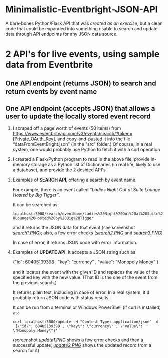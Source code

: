 # Minimalistic-Eventbright-JSON-API

A bare-bones Python/Flask API that was *created as an exercise*, but a clean code that could be expanded into something usable to search and update data through API endpoints for any JSON data source.

# 2 API's for live events, using sample data from Eventbrite

## One API endpoint (returns JSON) to search and return events by event name

## One API endpoint (accepts JSON) that allows a user to update the locally stored event record

1)	I scraped off a page worth of events (50 items) from https://www.eventbriteapi.com/v3/events/search/?token=[Private_OAuth_Key], and copy-and-pasted it into the file “dataFromEventBright.json” (in the "src" folder.)  Of course, in a real system, one would probably use Python to fetch it with a curl operation

2)	I created a Flask/Python program to read in the above file, provide in-memory storage as a Python list of Dictionaries (in real life, likely to use a database), and provide the 2 desided API's

3)	Examples of **SEARCH API**, offering a search by event name.  

     For example, there is an event called *“Ladies Night Out at Suite Lounge Hosted by Big Tigger”*.

     It can be searched as:
     
     `localhost:5000/search/eventName/Ladies%20Night%20Out%20at%20Suite%20Lounge%20Hosted%20by%20Big%20Tigger` 
          
     and it returns the JSON data for that event (see screenshot [*search1.PNG*](https://github.com/JuliansPolymathExplorations/Minimalistic-Eventbright-API/blob/master/screenshots/search1.PNG)); also, a few error checks ([*search2.PNG*](https://github.com/JuliansPolymathExplorations/Minimalistic-Eventbright-API/blob/master/screenshots/search2.PNG) and [*search3.PNG*](https://github.com/JuliansPolymathExplorations/Minimalistic-Eventbright-API/blob/master/screenshots/search3.PNG))
     
     In case of error, it returns JSON code with error information.

4)	Examples of **UPDATE API**.  It accepts a JSON string such as 

     {"id": 60405139398 , 
      "key": "currency" , 
      "value": "Monopoly Money"
     }


     and it locates the event with the given ID and replaces the value of the specified key with the new value.  (That ID is the one of the event from the previous search.)
     
     It returns plain text, including in case of error.  In a real system, it'd probably return JSON code with status results.

     It can be run from a terminal or Windows PowerShell (if curl is installed) as:
     
     `curl localhost:5000/update -H "Content-Type: application/json" -d '{\"id\": 60405139398 , \"key\": \"currency\" , \"value\": \"Monopoly Money\"}'`
     
     (screenshot [*update1.PNG*](https://github.com/JuliansPolymathExplorations/Minimalistic-Eventbright-API/blob/master/screenshots/update1.PNG) shows a few error checks and then a successful update; [*update2.PNG*](https://github.com/JuliansPolymathExplorations/Minimalistic-Eventbright-API/blob/master/screenshots/update2.PNG) shows the updated record from a search for it)
